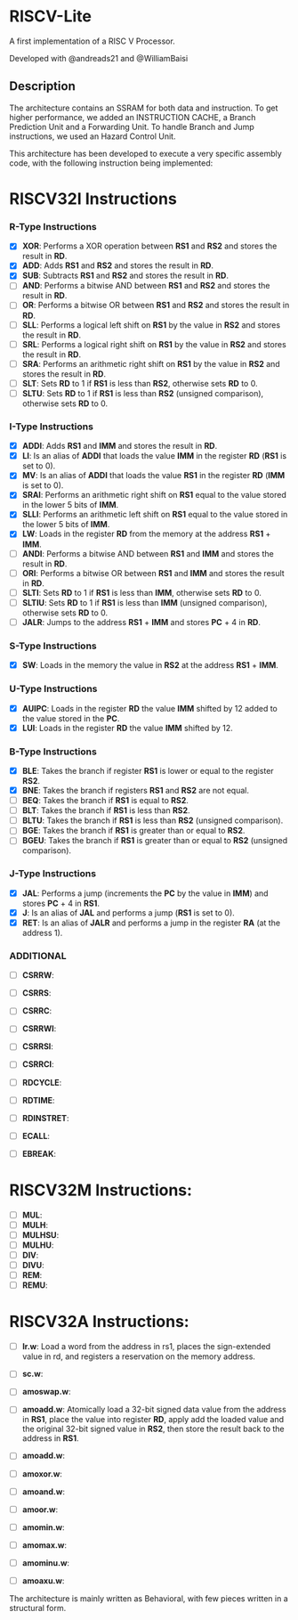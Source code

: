 # RISCV-Lite
 A first implementation of a RISC V Processor.
 
 Developed with @andreads21 and @WilliamBaisi
 
 ## Description
 
 The architecture contains an SSRAM for both data and instruction. To get higher performance, we added an INSTRUCTION CACHE, a Branch Prediction Unit and a Forwarding Unit. To handle Branch and Jump instructions, we used an Hazard Control Unit.
 
 This architecture has been developed to execute a very specific assembly code, with the following instruction being implemented: 
 
 # RISCV32I Instructions

  ### R-Type Instructions
 - [x] **XOR**: Performs a XOR operation between **RS1** and **RS2** and stores the result in **RD**.
 - [x] **ADD**: Adds **RS1** and **RS2** and stores the result in **RD**.
 - [x] **SUB**: Subtracts **RS1** and **RS2** and stores the result in **RD**.
 - [ ] **AND**: Performs a bitwise AND between **RS1** and **RS2** and stores the result in **RD**.
 - [ ] **OR**: Performs a bitwise OR between **RS1** and **RS2** and stores the result in **RD**.
 - [ ] **SLL**: Performs a logical left shift on **RS1** by the value in **RS2** and stores the result in **RD**.
 - [ ] **SRL**: Performs a logical right shift on **RS1** by the value in **RS2** and stores the result in **RD**.
 - [ ] **SRA**: Performs an arithmetic right shift on **RS1** by the value in **RS2** and stores the result in **RD**.
 - [ ] **SLT**: Sets **RD** to 1 if **RS1** is less than **RS2**, otherwise sets **RD** to 0.
 - [ ] **SLTU**: Sets **RD** to 1 if **RS1** is less than **RS2** (unsigned comparison), otherwise sets **RD** to 0.
 
 ### I-Type Instructions
 - [x] **ADDI**: Adds **RS1** and **IMM** and stores the result in **RD**.
 - [x] **LI**: Is an alias of **ADDI** that loads the value **IMM** in the register **RD** (**RS1** is set to 0).
 - [x] **MV**: Is an alias of **ADDI** that loads the value **RS1** in the register **RD** (**IMM** is set to 0).
 - [x] **SRAI**: Performs an arithmetic right shift on **RS1** equal to the value stored in the lower 5 bits of **IMM**.
 - [x] **SLLI**: Performs an arithmetic left shift on **RS1** equal to the value stored in the lower 5 bits of **IMM**.
 - [x] **LW**: Loads in the register **RD** from the memory at the address **RS1** + **IMM**.
 - [ ] **ANDI**: Performs a bitwise AND between **RS1** and **IMM** and stores the result in **RD**.
 - [ ] **ORI**: Performs a bitwise OR between **RS1** and **IMM** and stores the result in **RD**.
 - [ ] **SLTI**: Sets **RD** to 1 if **RS1** is less than **IMM**, otherwise sets **RD** to 0.
 - [ ] **SLTIU**: Sets **RD** to 1 if **RS1** is less than **IMM** (unsigned comparison), otherwise sets **RD** to 0.
 - [ ] **JALR**: Jumps to the address **RS1** + **IMM** and stores **PC** + 4 in **RD**.
 
 ### S-Type Instructions
 - [x] **SW**: Loads in the memory the value in **RS2** at the address **RS1** + **IMM**.
 
 ### U-Type Instructions
 - [x] **AUIPC**: Loads in the register **RD** the value **IMM** shifted by 12 added to the value stored in the **PC**.
 - [x] **LUI**: Loads in the register **RD** the value **IMM** shifted by 12.
 
 ### B-Type Instructions
 - [x] **BLE**: Takes the branch if register **RS1** is lower or equal to the register **RS2**.
 - [x] **BNE**: Takes the branch if registers **RS1** and **RS2** are not equal.
 - [ ] **BEQ**: Takes the branch if **RS1** is equal to **RS2**.
 - [ ] **BLT**: Takes the branch if **RS1** is less than **RS2**.
 - [ ] **BLTU**: Takes the branch if **RS1** is less than **RS2** (unsigned comparison).
 - [ ] **BGE**: Takes the branch if **RS1** is greater than or equal to **RS2**.
 - [ ] **BGEU**: Takes the branch if **RS1** is greater than or equal to **RS2** (unsigned comparison).
 
 ### J-Type Instructions
 - [x] **JAL**: Performs a jump (increments the **PC** by the value in **IMM**) and stores **PC** + 4 in **RS1**.
 - [x] **J**: Is an alias of **JAL** and performs a jump (**RS1** is set to 0).
 - [x] **RET**: Is an alias of **JALR** and performs a jump in the register **RA** (at the address 1). 

 ### ADDITIONAL
 - [ ] **CSRRW**:
 - [ ] **CSRRS**:
 - [ ] **CSRRC**:
 - [ ] **CSRRWI**:
 - [ ] **CSRRSI**:
 - [ ] **CSRRCI**:

 - [ ] **RDCYCLE**:
 - [ ] **RDTIME**:
 - [ ] **RDINSTRET**:

 - [ ] **ECALL**:
 - [ ] **EBREAK**:
 
 # RISCV32M Instructions:
 - [ ] **MUL**:
 - [ ] **MULH**:
 - [ ] **MULHSU**:
 - [ ] **MULHU**:
 - [ ] **DIV**:
 - [ ] **DIVU**:
 - [ ] **REM**:
 - [ ] **REMU**:
 
 # RISCV32A Instructions:
 - [ ] **lr.w**: Load a word from the address in rs1, places the sign-extended value in rd, and registers a reservation on the memory address. 
 - [ ] **sc.w**: 
 - [ ] **amoswap.w**:
 - [ ] **amoadd.w**: Atomically load a 32-bit signed data value from the address in **RS1**, place the value into register **RD**, apply add the loaded value and the original 32-bit signed value in **RS2**, then store the result back to the address in **RS1**.
 - [ ] **amoadd.w**: 
 - [ ] **amoxor.w**: 
 - [ ] **amoand.w**: 
 - [ ] **amoor.w**: 
 - [ ] **amomin.w**: 
 - [ ] **amomax.w**: 
 - [ ] **amominu.w**: 
 - [ ] **amoaxu.w**: 
 

 
 The architecture is mainly written as Behavioral, with few pieces written in a structural form.

